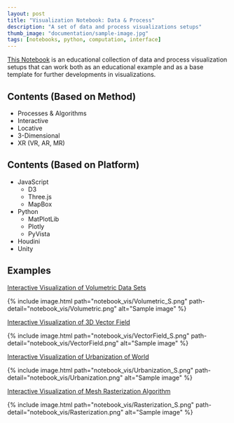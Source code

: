 ```yaml
---
layout: post
title: "Visualization Notebook: Data & Process"
description: "A set of data and process visualizations setups"
thumb_image: "documentation/sample-image.jpg"
tags: [notebooks, python, computation, interface]
---
```


[This Notebook](https://github.com/shervinazadi/Notebook_Visualization) is an educational collection of data and process visualization setups that can work both as an educational example and as a base template for further developments in visualizations.

## Contents (Based on Method)

- Processes & Algorithms
- Interactive
- Locative
- 3-Dimensional
- XR (VR, AR, MR)

## Contents (Based on Platform)

- JavaScript
  - D3
  - Three.js
  - MapBox
- Python
  - MatPlotLib
  - Plotly
  - PyVista
- Houdini
- Unity

## Examples

[Interactive Visualization of Volumetric Data Sets](https://github.com/shervinazadi/Notebook_Visualization/blob/master/VIS/PY_Volumetric)

{% include image.html path="notebook_vis/Volumetric_S.png"
                      path-detail="notebook_vis/Volumetric.png"
                      alt="Sample image" %}

[Interactive Visualization of 3D Vector Field](https://github.com/shervinazadi/Notebook_Visualization/blob/master/VIS/PY_VectorField)

{% include image.html path="notebook_vis/VectorField_S.png"
                      path-detail="notebook_vis/VectorField.png"
                      alt="Sample image" %}

[Interactive Visualization of Urbanization of World](https://github.com/shervinazadi/Portfolio_Data_Visualization/blob/master/VIS/PY_Urbanization)

{% include image.html path="notebook_vis/Urbanization_S.png"
                      path-detail="notebook_vis/Urbanization.png"
                      alt="Sample image" %}

[Interactive Visualization of Mesh Rasterization Algorithm](https://github.com/shervinazadi/Notebook_Visualization/tree/master/VIS/PY_Rasterization)

{% include image.html path="notebook_vis/Rasterization_S.png"
                      path-detail="notebook_vis/Rasterization.png"
                      alt="Sample image" %}
